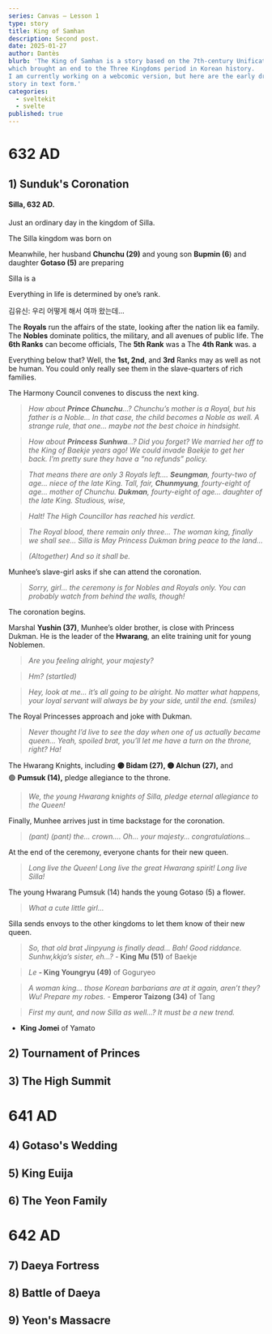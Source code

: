 ```yaml
---
series: Canvas — Lesson 1
type: story
title: King of Samhan
description: Second post.
date: 2025-01-27
author: Dantès
blurb: 'The King of Samhan is a story based on the 7th-century Unification Wars,
which brought an end to the Three Kingdoms period in Korean history.
I am currently working on a webcomic version, but here are the early drafts of the
story in text form.'
categories:
  - sveltekit
  - svelte
published: true
---
```


<script>
  import Counter from './counter.svelte'
</script>



# 632 AD

## 1) Sunduk's Coronation


#### Silla, 632 AD.

Just an ordinary day in the kingdom of Silla.

The Silla kingdom was born on

Meanwhile, her husband **Chunchu (29)** and young son **Bupmin (6**) and daughter **Gotaso (5)** are preparing

Silla is a

Everything in life is determined by one’s rank.

김유신: 우리 어떻게 해서 여까 왔는데...

The **Royals** run the affairs of the state, looking after the nation lik ea family.
The **Nobles** dominate politics, the military, and all avenues of public life.
The **6th Ranks** can become officials,
The **5th Rank** was a
The **4th Rank** was. a

Everything below that? Well, the **1st, 2nd**, and **3rd** Ranks may as well as not be human.
You could only really see them in the slave-quarters of rich families.

The Harmony Council convenes to discuss the next king.


> *How about **Prince Chunchu**…?
Chunchu’s mother is a Royal, but his father is a Noble…
In that case, the child becomes a Noble as well.
A strange rule, that one… maybe not the best choice in hindsight.*


> *How about **Princess Sunhwa**…?
Did you forget? We married her off to the King of Baekje years ago!
We could invade Baekje to get her back.
I’m pretty sure they have a “no refunds” policy.*


> *That means there are only 3 Royals left….
**Seungman**, fourty-two of age… niece of the late King. Tall, fair,
**Chunmyung**, fourty-eight of age… mother of Chunchu.
**Dukman**, fourty-eight of age… daughter of the late King. Studious, wise,*


> *Halt! The High Councillor has reached his verdict.*


> *The Royal blood, there remain only three…
The woman king, finally we shall see…
Silla is
May Princess Dukman bring peace to the land…*


> *(Altogether) And so it shall be.*


Munhee’s slave-girl asks if she can attend the coronation.

> *Sorry, girl… the ceremony is for Nobles and Royals only.
You can probably watch from behind the walls, though!*
>

The coronation begins.

Marshal **Yushin (37)**, Munhee’s older brother, is close with Princess Dukman.
He is the leader of the **Hwarang**, an elite training unit for young Noblemen.

> *Are you feeling alright, your majesty?*
>

> *Hm? (startled)*
>

> *Hey, look at me… it’s all going to be alright.
No matter what happens, your loyal servant will always be by your side, until the end.
(smiles)*
>

The Royal Princesses approach and joke with Dukman.

> *Never thought I’d live to see the day when one of us actually became queen…
Yeah, spoiled brat, you’ll let me have a turn on the throne, right? Ha!*
>

The Hwarang Knights, including **🟣 Bidam (27), 🟡 Alchun (27),** and 🟢 **Pumsuk (14),** pledge allegiance to the throne.

> *We, the young Hwarang knights of Silla, pledge eternal allegiance to the Queen!*
>

Finally, Munhee arrives just in time backstage for the coronation.

> *(pant) (pant) the… crown….
Oh… your majesty… congratulations…*
>

At the end of the ceremony, everyone chants for their new queen.

> *Long live the Queen!
Long live the great Hwarang spirit!
Long live Silla!*
>

The young Hwarang Pumsuk (14) hands the young Gotaso (5) a flower.

> *What a cute little girl…*
>

Silla sends envoys to the other kingdoms to let them know of their new queen.

> *So, that old brat Jinpyung is finally dead…
Bah! Good riddance.
Sunhw,kkja’s sister, eh…?*
- **King Mu (51)** of Baekje
>

> *Le*
**- King Youngryu (49)** of Goguryeo
>

> *A woman king… those Korean barbarians are at it again, aren’t they?
Wu! Prepare my robes.*
- **Emperor Taizong (34)** of Tang
>

> *First my aunt, and now Silla as well…?
It must be a new trend.*
- **King Jomei** of Yamato
>



## 2) Tournament of Princes

## 3) The High Summit




# 641 AD

## 4) Gotaso's Wedding

## 5) King Euija

## 6) The Yeon Family



# 642 AD

## 7) Daeya Fortress

## 8) Battle of Daeya

## 9) Yeon's Massacre